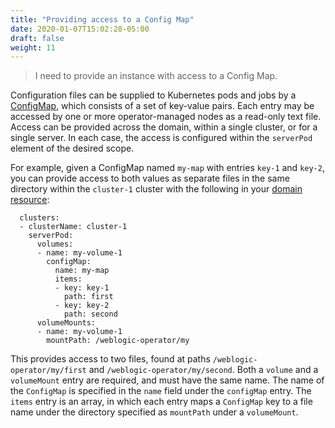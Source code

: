```yaml
---
title: "Providing access to a Config Map"
date: 2020-01-07T15:02:28-05:00
draft: false
weight: 11
---
```

> I need to provide an instance with access to a Config Map.

Configuration files can be supplied to Kubernetes pods and jobs by a 
[ConfigMap](https://kubernetes.io/docs/tasks/configure-pod-container/configure-pod-configmap/#create-a-configmap), 
which consists of a set of key-value pairs. Each entry may be accessed by one or more operator-managed nodes
as a read-only text file. Access can be provided across the domain, within a single cluster, or for a single server.
In each case, the access is configured within the `serverPod` element of the desired scope. 

For example, given
a ConfigMap named `my-map` with entries `key-1` and `key-2`, you can provide access to both values as separate files
in the same directory within the `cluster-1` cluster with the following
in your [domain resource](https://github.com/oracle/weblogic-kubernetes-operator/blob/main/documentation/domains/Domain.md):
 

```
  clusters:
  - clusterName: cluster-1
    serverPod:
      volumes:
      - name: my-volume-1
        configMap:
          name: my-map
          items: 
          - key: key-1
            path: first
          - key: key-2
            path: second
      volumeMounts:
      - name: my-volume-1
        mountPath: /weblogic-operator/my

```
This provides access to two files, found at paths `/weblogic-operator/my/first` and `/weblogic-operator/my/second`. 
Both a `volume` and a `volumeMount` entry are required, and must have the same name. The name of the `ConfigMap` is 
specified in the `name` field under the `configMap` entry. The `items` entry is an array,
in which each entry maps a `ConfigMap` key to a file name under the directory specified as `mountPath` under a `volumeMount`.

